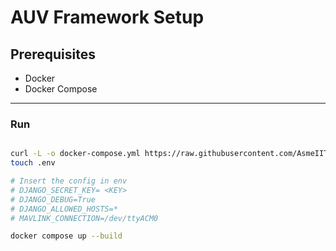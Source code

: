 # AUV Framework Setup

## Prerequisites
- Docker
- Docker Compose
---

### Run

```bash

curl -L -o docker-compose.yml https://raw.githubusercontent.com/AsmeIITR/AUV_FRAMEWORK_BACKEND/master/docker-compose.yml
touch .env

# Insert the config in env
# DJANGO_SECRET_KEY= <KEY>
# DJANGO_DEBUG=True
# DJANGO_ALLOWED_HOSTS=*
# MAVLINK_CONNECTION=/dev/ttyACM0

docker compose up --build

```
